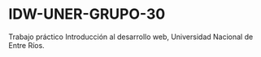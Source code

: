 # IDW-UNER-GRUPO-30
Trabajo práctico Introducción al desarrollo web, Universidad Nacional de Entre Ríos.
